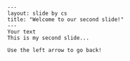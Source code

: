     ---
    layout: slide by cs
    title: "Welcome to our second slide!"
    ---
    Your text
    This is my second slide...
    
    Use the left arrow to go back!
